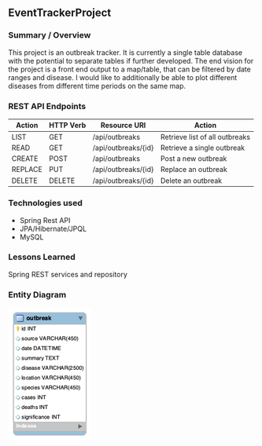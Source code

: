 ## EventTrackerProject

### Summary / Overview
This project is an outbreak tracker. It is currently a single table database with the potential to separate tables if further developed. The end vision for the project is a front end output to a map/table, that can be filtered by date ranges and disease. I would like to additionally be able to plot different diseases from different time periods on the same map.

### REST API Endpoints
| Action    |HTTP Verb| Resource URI        |       Action                   |
| ----------|---------|---------------------| -------------------------------|
| LIST      | GET     | /api/outbreaks      | Retrieve list of all outbreaks |
| READ      | GET     | /api/outbreaks/{id} | Retrieve a single outbreak     |
| CREATE    | POST    | /api/outbreaks      | Post a new outbreak            |
| REPLACE   | PUT     | /api/outbreaks/{id} | Replace an outbreak            |
| DELETE    | DELETE  | /api/outbreaks/{id} | Delete an outbreak             |

### Technologies used
* Spring Rest API
* JPA/Hibernate/JPQL
* MySQL

### Lessons Learned
Spring REST services and repository


### Entity Diagram
![Outbreak](outbreak.png)
